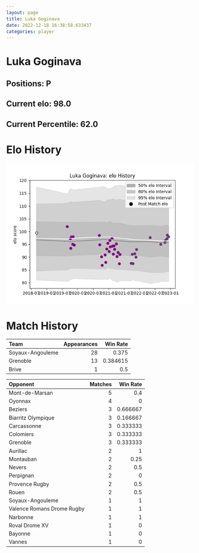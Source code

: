 ```yaml
---  
layout: page  
title: Luka Goginava  
date: 2022-12-18 16:38:58.633437  
categories: player  
---
```

# Luka Goginava

## Positions: P

## Current elo: 98.0

## Current Percentile: 62.0

# Elo History


![elo history](history_LukaGoginava.png)
# Match History


| Team             |   Appearances |   Win Rate |
|:-----------------|--------------:|-----------:|
| Soyaux-Angouleme |            28 |   0.375    |
| Grenoble         |            13 |   0.384615 |
| Brive            |             1 |   0.5      |

| Opponent                   |   Matches |   Win Rate |
|:---------------------------|----------:|-----------:|
| Mont-de-Marsan             |         5 |   0.4      |
| Oyonnax                    |         4 |   0        |
| Beziers                    |         3 |   0.666667 |
| Biarritz Olympique         |         3 |   0.166667 |
| Carcassonne                |         3 |   0.333333 |
| Colomiers                  |         3 |   0.333333 |
| Grenoble                   |         3 |   0.333333 |
| Aurillac                   |         2 |   1        |
| Montauban                  |         2 |   0.25     |
| Nevers                     |         2 |   0.5      |
| Perpignan                  |         2 |   0        |
| Provence Rugby             |         2 |   0.5      |
| Rouen                      |         2 |   0.5      |
| Soyaux-Angouleme           |         1 |   1        |
| Valence Romans Drome Rugby |         1 |   1        |
| Narbonne                   |         1 |   1        |
| Roval Drome XV             |         1 |   0        |
| Bayonne                    |         1 |   0        |
| Vannes                     |         1 |   0        |